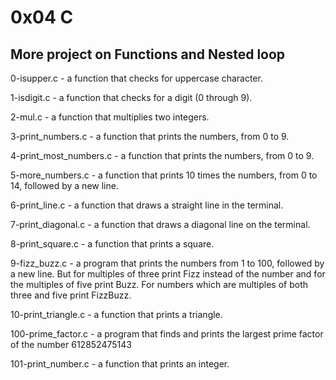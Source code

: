 # 0x04 C 
## More project on Functions and Nested loop

0-isupper.c - a function that checks for uppercase character.

1-isdigit.c - a function that checks for a digit (0 through 9).

2-mul.c - a function that multiplies two integers.

3-print_numbers.c - a function that prints the numbers, from 0 to 9.

4-print_most_numbers.c - a function that prints the numbers, from 0 to 9.

5-more_numbers.c - a function that prints 10 times the numbers, from 0 to 14, followed by a new line.

6-print_line.c - a function that draws a straight line in the terminal.

7-print_diagonal.c - a function that draws a diagonal line on the terminal.

8-print_square.c - a function that prints a square.

9-fizz_buzz.c - a program that prints the numbers from 1 to 100, followed by a new line. But for multiples of three print Fizz instead of the number and for the multiples of five print Buzz. For numbers which are multiples of both three and five print FizzBuzz.

10-print_triangle.c - a function that prints a triangle.

100-prime_factor.c - a program that finds and prints the largest prime factor of the number 612852475143

101-print_number.c - a function that prints an integer.